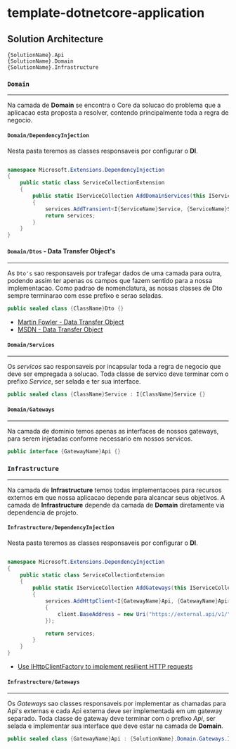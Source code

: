 # template-dotnetcore-application

## Solution Architecture

```
{SolutionName}.Api
{SolutionName}.Domain
{SolutionName}.Infrastructure
```

### `Domain`
---

Na camada de **Domain** se encontra o Core da solucao do problema que a aplicacao esta proposta a resolver, contendo principalmente toda a regra de negocio.

#### `Domain/DependencyInjection`

Nesta pasta teremos as classes responsaveis por configurar o **DI**.

```c#

namespace Microsoft.Extensions.DependencyInjection
{
    public static class ServiceCollectionExtension
    {
        public static IServiceCollection AddDomainServices(this IServiceCollection services)
        {
            services.AddTransient<I{ServiceName}Service, {ServiceName}Service>();
            return services;
        }
    }
}

```

#### `Domain/Dtos` - Data Transfer Object's
---

As `Dto's` sao responsaveis por trafegar dados de uma camada para outra, podendo assim ter apenas os campos que fazem sentido para a nossa implementacao.
Como padrao de nomenclatura, as nossas classes de Dto sempre terminarao com esse prefixo e serao seladas.

```c# 
public sealed class {ClassName}Dto {}
```

- [Martin Fowler - Data Transfer Object](https://martinfowler.com/eaaCatalog/dataTransferObject.html)
- [MSDN - Data Transfer Object](https://docs.microsoft.com/en-us/previous-versions/msp-n-p/ff649585(v=pandp.10)?redirectedfrom=MSDN)


#### `Domain/Services`
---

Os _servicos_ sao responsaveis por incapsular toda a regra de negocio que deve ser empregada a solucao.
Toda classe de servico deve terminar com o prefixo _Service_, ser selada e ter sua interface.

```c# 
public sealed class {ClassName}Service : I{ClassName}Service {}
```

#### `Domain/Gateways`
---

Na camada de dominio temos apenas as interfaces de nossos gateways, para serem injetadas conforme necessario em nossos servicos.

```c# 
public interface {GatewayName}Api {}
```

### `Infrastructure`
---

Na camada de **Infrastructure** temos todas implementacoes para recursos externos em que nossa aplicacao depende para alcancar seus objetivos.
A camada de **Infrastructure** depende da camada de **Domain** diretamente via dependencia de projeto.

#### `Infrastructure/DependencyInjection`

Nesta pasta teremos as classes responsaveis por configurar o **DI**.

```c#

namespace Microsoft.Extensions.DependencyInjection
{
    public static class ServiceCollectionExtension
    {
        public static IServiceCollection AddGateways(this IServiceCollection services)
        {
            services.AddHttpClient<I{GatewayName}Api, {GatewayName}Api>(client =>
            {
                client.BaseAddress = new Uri("https://external.api/v1/");
            });

            return services;
        }
    }
}

```

- [Use IHttpClientFactory to implement resilient HTTP requests](https://docs.microsoft.com/pt-br/dotnet/architecture/microservices/implement-resilient-applications/use-httpclientfactory-to-implement-resilient-http-requests)

#### `Infrastructure/Gateways`
---

Os _Gateways_ sao classes responsaveis por implementar as chamadas para Api's externas e cada Api externa deve ser implementada em um gateway separado.
Toda classe de gateway deve terminar com o prefixo _Api_, ser selada e implementar sua interface que deve estar na camada de **Domain**.

```c# 
public sealed class {GatewayName}Api : {SolutionName}.Domain.Gateways.I{GatewayName}Api {}
```

